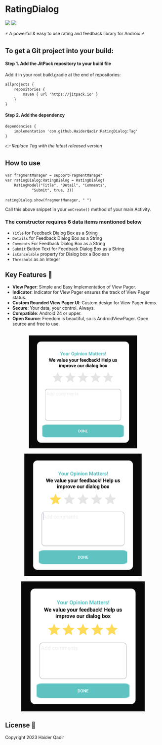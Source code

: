 # RatingDialog
![ ](https://img.shields.io/badge/-JitPack-red?labelColor=gray&style=for-the-badge)
![ ](https://img.shields.io/badge/Release-v2.0-blue?labelColor=gray&style=for-the-badge)

⚡ A powerful & easy to use rating and feedback library for Android ⚡
 
## To get a Git project into your build:
#### Step 1. Add the JitPack repository to your build file

Add it in your root build.gradle at the end of repositories:
````
allprojects {
	repositories {
		maven { url 'https://jitpack.io' }
	}
}
````
#### Step 2. Add the dependency
 
````
dependencies {
	implementation 'com.github.HaiderQadir:RatingDialog:Tag'
}
````

*👉 Replace Tag with the latest released version*

## How to use

````
var fragmentManager = supportFragmentManager
var ratingDialog:RatingDialog = RatingDialog(
	RatingModel("Title", "Detail", "Comments",
			"Submit", true, 3))

ratingDialog.show(fragmentManager, " ")  
````
Call this above snippet in your `onCreate()`  method of your main Activity.
### The constructor requires 6 data items mentioned below 
- `Title` for Feedback Dialog Box as a String
- `Details` for Feedback Dialog Box as a String
- `Comments` For Feedback Dialog Box as a String
- `Submit` Button Text for Feedback Dialog Box as a String
- `isCancelable` property for Dialog box a Boolean
- `Threshold` as an Integer

 ## Key Features 🎯
- **View Pager**: Simple and Easy Implementation of View Pager.
- **Indicator**: Indicator for View Pager ensures the track of View Pager status.
- **Custom Rounded View Pager UI**: Custom design for View Pager items.
- **Secure**: Your data, your control. Always.
- **Compatible**: Android 24 or upper.
- **Open Source**: Freedom is beautiful, so is AndroidViewPager. Open source and free to use.
##
 <p align="center">
  <img src="https://github.com/HaiderQadir/RatingDialog/blob/development/design/rating_dialog_ss1.png" width="350" title="hover text">
 </p>

 <p align="center">
     <img src="https://github.com/HaiderQadir/RatingDialog/blob/development/design/rating_dialog_ss2.png" width="380" title="hover text">
 </p>

 <p align="center">
       <img src="https://github.com/HaiderQadir/RatingDialog/blob/development/design/rating_dialog_ss3.png" width="400" title="hover text">
 </p>


 ## License 📄
Copyright 2023 Haider Qadir
